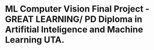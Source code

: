 # ML Computer Vision Final Project - GREAT LEARNING/ PD Diploma in Artifitial Inteligence and Machine Learning UTA.
